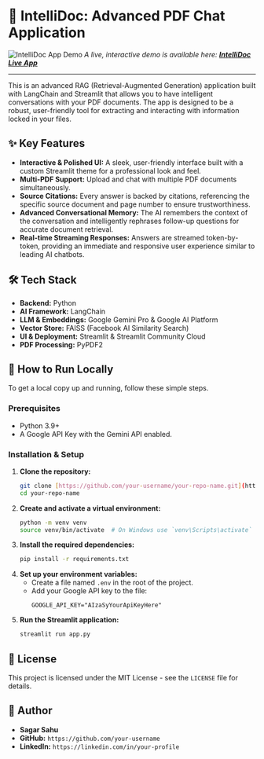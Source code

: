 # 🧠 IntelliDoc: Advanced PDF Chat Application

![IntelliDoc App Demo](https://i.imgur.com/your-app-demo.gif)
*A live, interactive demo is available here: [**IntelliDoc Live App**](https://your-streamlit-app-url-here.streamlit.app/)*

---

This is an advanced RAG (Retrieval-Augmented Generation) application built with LangChain and Streamlit that allows you to have intelligent conversations with your PDF documents. The app is designed to be a robust, user-friendly tool for extracting and interacting with information locked in your files.

## ✨ Key Features

- **Interactive & Polished UI:** A sleek, user-friendly interface built with a custom Streamlit theme for a professional look and feel.
- **Multi-PDF Support:** Upload and chat with multiple PDF documents simultaneously.
- **Source Citations:** Every answer is backed by citations, referencing the specific source document and page number to ensure trustworthiness.
- **Advanced Conversational Memory:** The AI remembers the context of the conversation and intelligently rephrases follow-up questions for accurate document retrieval.
- **Real-time Streaming Responses:** Answers are streamed token-by-token, providing an immediate and responsive user experience similar to leading AI chatbots.

## 🛠️ Tech Stack

- **Backend:** Python
- **AI Framework:** LangChain
- **LLM & Embeddings:** Google Gemini Pro & Google AI Platform
- **Vector Store:** FAISS (Facebook AI Similarity Search)
- **UI & Deployment:** Streamlit & Streamlit Community Cloud
- **PDF Processing:** PyPDF2

## 🚀 How to Run Locally

To get a local copy up and running, follow these simple steps.

### Prerequisites

- Python 3.9+
- A Google API Key with the Gemini API enabled.

### Installation & Setup

1.  **Clone the repository:**
    ```sh
    git clone [https://github.com/your-username/your-repo-name.git](https://github.com/your-username/your-repo-name.git)
    cd your-repo-name
    ```
2.  **Create and activate a virtual environment:**
    ```sh
    python -m venv venv
    source venv/bin/activate  # On Windows use `venv\Scripts\activate`
    ```
3.  **Install the required dependencies:**
    ```sh
    pip install -r requirements.txt
    ```
4.  **Set up your environment variables:**
    - Create a file named `.env` in the root of the project.
    - Add your Google API key to the file:
      ```
      GOOGLE_API_KEY="AIzaSyYourApiKeyHere"
      ```
5.  **Run the Streamlit application:**
    ```sh
    streamlit run app.py
    ```

## 📜 License

This project is licensed under the MIT License - see the `LICENSE` file for details.

## 👤 Author

- **Sagar Sahu**
- **GitHub:** `https://github.com/your-username`
- **LinkedIn:** `https://linkedin.com/in/your-profile`